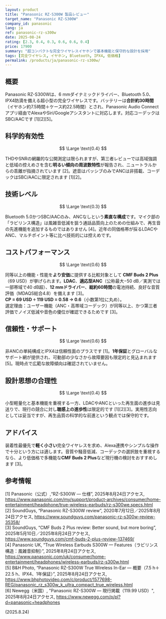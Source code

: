 ```yaml
---
layout: product
title: "Panasonic RZ-S300W 製品レビュー"
target_name: "Panasonic RZ-S300W"
company_id: panasonic
lang: ja
ref: panasonic-rz-s300w
date: 2025-08-24
rating: [2.3, 0.4, 0.3, 0.6, 0.6, 0.4]
price: 17900
summary: "超コンパクトな完全ワイヤレスイヤホンで基本機能と保守的な設計を採用"
tags: [完全ワイヤレス, イヤホン, Bluetooth, IPX4, 低価格]
permalink: /products/ja/panasonic-rz-s300w/
---
```


## 概要

Panasonic RZ-S300Wは、6 mmダイナミックドライバー、Bluetooth 5.0、IPX4防滴を備える超小型の完全ワイヤレスです。バッテリーは**合計約30時間**（イヤホン約7.5時間＋ケース約22.5時間）とされ、Panasonic Audio Connectアプリ経由でAlexaやSiri/Googleアシスタントに対応します。対応コーデックはSBC/AACです [1][2][5]。

## 科学的有効性

$$ \Large \text{0.4} $$

THDやSNRの網羅的な公開測定は限られますが、第三者レビューでは高域強調と低域の控えめさを含む**明るい傾向の周波数特性**が報告され、ニュートラルからの乖離が指摘されています [2]。遮音はパッシブのみでANCは非搭載、コーデックはSBC/AACに限定されます [1][2]。

## 技術レベル

$$ \Large \text{0.3} $$

Bluetooth 5.0かつSBC/AACのみ、ANCなしという**素直な構成**です。マイク部の「ラビリンス構造」は風雑音低減を狙う通話品質向上のための仕組みで、再生音の先進機能を追加するものではありません [4]。近年の同価格帯が採るLDACやANC、マルチポイント等に比べ技術的には控えめです。

## コストパフォーマンス

$$ \Large \text{0.6} $$

同等以上の機能・性能を**より安価**に提供する比較対象として **CMF Buds 2 Plus**（69 USD）が挙げられます。**LDAC**、**適応型ANC**（公称最大−50 dB／実測では一部帯域で40 dB超）、**12 mmドライバー**、**総約60時間**の電池持続、良好な音質評価（MDAQS総合4.8）を備えます [3]。  
**CP = 69 USD ÷ 119 USD = 0.58 → 0.6**（小数第1位に丸め）。  
選定理由：ユーザー機能（ANC・高帯域コーデック）が同等以上、かつ第三者評価でノイズ低減や音色の優位が確認できるためです [3]。

## 信頼性・サポート

$$ \Large \text{0.6} $$

非ANCの単純構成とIPX4は信頼性面のプラスです [1]。**1年保証**とグローバルなサポート網が提供され、可動部の少なさから故障要因も限定的と見込まれます [5]。現時点で広範な故障傾向は確認されていません。

## 設計思想の合理性

$$ \Large \text{0.4} $$

小型軽量化と基本機能を重視する一方、LDACやANCといった再生面の進歩は見送りで、現行の競合に対し**聴感上の進歩性**は限定的です [1][2][3]。実用性志向としては妥当ですが、再生品質の科学的な前進という観点では保守的です。

## アドバイス

装着性最優先で**軽く小さい**完全ワイヤレスを求め、Alexa連携やシンプルな操作で十分という方には適します。音質や騒音低減、コーデックの選択肢を重視するなら、より低価格で多機能な**CMF Buds 2 Plus**など現行機の検討をおすすめします [3]。

## 参考情報

[1] Panasonic（公式）,“RZ-S300W — 仕様”, 2025年8月24日アクセス, https://www.panasonic.com/my/support/product-archives/consumer/home-entertainment/headphone/true-wireless-earbuds/rz-s300we.specs.html  
[2] SoundGuys, “Panasonic RZ-S300W review”, 2020年7月12日／2025年8月24日アクセス, https://www.soundguys.com/panasonic-rz-s300w-review-35358/  
[3] SoundGuys, “CMF Buds 2 Plus review: Better sound, but more boring”, 2025年5月10日／2025年8月24日アクセス, https://www.soundguys.com/cmf-buds-2-plus-review-137469/  
[4] Panasonic UK, “True Wireless Earbuds S300W — Features（ラビリンス構造：風雑音抑制）”, 2025年8月24日アクセス, https://www.panasonic.com/uk/consumer/home-entertainment/headphones/wireless-earbuds/rz-s300w.html  
[5] B&H Photo, “Panasonic RZ-S300W True Wireless In-Ear — 概要（7.5 h＋22.5 h、IPX4、1年保証）”, 2025年8月24日アクセス, https://www.bhphotovideo.com/c/product/1577698-REG/panasonic_rz_s300w_k_ultra_compact_true_wireless.html  
[6] Newegg（米国）, "Panasonic RZ-S300W — 現行掲載（119.99 USD）", 2025年8月24日アクセス, https://www.newegg.com/p/pl?d=panasonic+headphones

(2025.8.24)


